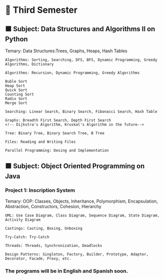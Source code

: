 # 🔴 Third Semester
## 🟩 Subject: Data Structures and Algorithms II on Python
Temary:
    Data Structures:Trees, Graphs, Heaps, Hash Tables

    Algorithms: Sorting, Searching, DFS, BFS, Dynamic Programming, Greedy Algorithms, Dictionary

    Algorithms: Recursion, Dynamic Programming, Greedy Algorithms

    Buble Sort
    Heap Sort
    Quick Sort
    Counting Sort
    Radix Sort
    Merge Sort

    Searching: Linear Search, Binary Search, Fibonacci Search, Hash Table

    Graphs: Breadth First Search, Depth First Search
    <!-- Dijkstra's Algorithm, Kruskal's Algorithm in the future-->

    Tree: Binary Tree, Binary Search Tree, B Tree

    Files: Reading and Writing Files

    Parallel Programming: Desing and Implementation


## 🟩 Subject: Object Oriented Programming on Java
### Project 1: Inscription System
Temary:
    OOP: Classes, Objects, Inheritance, Polymorphism, Encapsulation, Abstraction, Constructors, Cohesion, Hierarchy

    UML: Use Case Diagram, Class Diagram, Sequence Diagram, State Diagram, Activity Diagram

    Castings: Casting, Boxing, Unboxing

    Try-Catch: Try-Catch

    Threads: Threads, Synchronization, Deadlocks
    
    Design Patterns: Singleton, Factory, Builder, Prototype, Adapter, Decorator, Facade, Proxy, etc.

### The programs will be in English and Spanish soon.